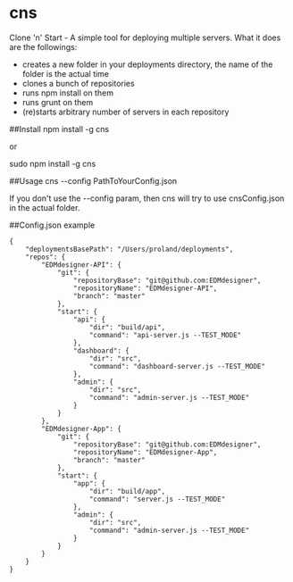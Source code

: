 cns
===

Clone 'n' Start - A simple tool for deploying multiple servers. What it does are the followings:

* creates a new folder in your deployments directory, the name of the folder is the actual time
* clones a bunch of repositories
* runs npm install on them
* runs grunt on them
* (re)starts arbitrary number of servers in each repository

##Install
npm install -g cns

or

sudo npm install -g cns

##Usage
cns --config PathToYourConfig.json

If you don't use the --config param, then cns will try to use cnsConfig.json in the actual folder.

##Config.json example


    {
    	"deploymentsBasePath": "/Users/proland/deployments",
    	"repos": {
    		"EDMdesigner-API": {
    			"git": {
    				"repositoryBase": "git@github.com:EDMdesigner",
    				"repositoryName": "EDMdesigner-API",
    				"branch": "master"
    			},
    			"start": {
    				"api": {
    					"dir": "build/api",
    					"command": "api-server.js --TEST_MODE"
    				},
    				"dashboard": {
    					"dir": "src",
    					"command": "dashboard-server.js --TEST_MODE"
    				},
    				"admin": {
    					"dir": "src",
    					"command": "admin-server.js --TEST_MODE"
    				}
    			}
    		},
    		"EDMdesigner-App": {
    			"git": {
    				"repositoryBase": "git@github.com:EDMdesigner",
    				"repositoryName": "EDMdesigner-App",
    				"branch": "master"
    			},
    			"start": {
    				"app": {
    					"dir": "build/app",
    					"command": "server.js --TEST_MODE"
    				},
    				"admin": {
    					"dir": "src",
    					"command": "admin-server.js --TEST_MODE"
    				}
    			}
    		}
    	}
    }


